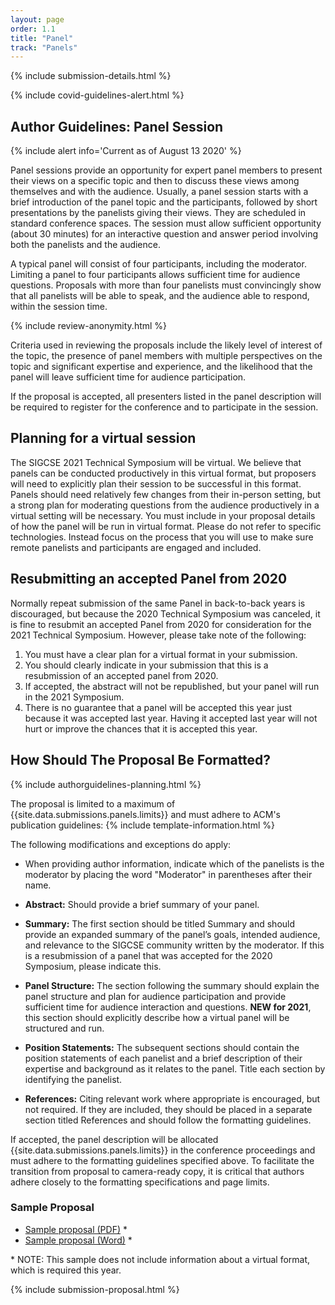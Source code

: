 ```yaml
---
layout: page
order: 1.1
title: "Panel"
track: "Panels"
---
```

 
{% include submission-details.html %}
 
{% include covid-guidelines-alert.html %}
 
## Author Guidelines: Panel Session
{% include alert info='Current as of August 13 2020' %}
 
Panel sessions provide an opportunity for expert panel members to present their views on a specific topic and then to discuss these views among themselves and with the audience. Usually, a panel session starts with a brief introduction of the panel topic and the participants, followed by short presentations by the panelists giving their views. They are scheduled in standard conference spaces. The session must allow sufficient opportunity (about 30 minutes) for an interactive question and answer period involving both the panelists and the audience.
 
A typical panel will consist of four participants, including the moderator. Limiting a panel to four participants allows sufficient time for audience questions. Proposals with more than four panelists must convincingly show that all panelists will be able to speak, and the audience able to respond, within the session time.
 
 
{% include review-anonymity.html %}
 
Criteria used in reviewing the proposals include the likely level of interest of the topic, the presence of panel members with multiple perspectives on the topic and significant expertise and experience, and the likelihood that the panel will leave sufficient time for audience participation.
 
If the proposal is accepted, all presenters listed in the panel description will be required to register for the conference and to participate in the session.
 
## Planning for a virtual session
The SIGCSE 2021 Technical Symposium will be virtual.  We believe that panels can be conducted productively in this virtual format, but proposers will need to explicitly plan their session to be successful in this format.  Panels should need relatively few changes from their in-person setting, but a strong plan for moderating questions from the audience productively in a virtual setting will be necessary.  You must include in your proposal details of how the panel will be run in virtual format.   Please do not refer to specific technologies.  Instead focus on the process that you will use to make sure remote panelists and participants are engaged and included.
 
## Resubmitting an accepted Panel from 2020
Normally repeat submission of the same Panel in back-to-back years is discouraged, but because the 2020 Technical Symposium was canceled, it is fine to resubmit an accepted Panel from 2020 for consideration for the 2021 Technical Symposium.  However, please take note of the following:
1. You must have a clear plan for a virtual format in your submission.
1. You should clearly indicate in your submission that this is a resubmission of an accepted panel from 2020.
1. If accepted, the abstract will not be republished, but your panel will run in the 2021 Symposium. 
1. There is no guarantee that a panel will be accepted this year just because it was accepted last year.  Having it accepted last year will not hurt or improve the chances that it is accepted this year.  
 
 
## How Should The Proposal Be Formatted?
{% include authorguidelines-planning.html %}
 
The proposal is limited to a maximum of {{site.data.submissions.panels.limits}} and must adhere to ACM's publication guidelines:
{% include template-information.html %}
 
The following modifications and exceptions do apply:
 
-   When providing author information, indicate which of the panelists
    is the moderator by placing the word "Moderator" in parentheses
    after their name.
 
-   **Abstract:** Should provide a brief summary of your panel.
 
- 	**Summary:** The first section should be titled Summary and should provide an expanded summary of the panel’s goals,  intended audience, and relevance to the SIGCSE community written by the moderator.  If this is a resubmission of a panel that was accepted for the 2020 Symposium, please indicate this.
 
-	**Panel Structure:** The section following the summary should explain the panel structure and plan for audience participation and provide sufficient time for audience interaction and questions. **NEW for 2021**, this section should explicitly describe how a virtual panel will be structured and run.
 
-	**Position Statements:** The subsequent sections should contain the position statements of each panelist and a brief description of their expertise and background as it relates to the panel. Title each section by identifying the panelist.
 
-	**References:** Citing relevant work where appropriate is encouraged, but not required. If they are included, they should be placed in a separate section titled References and should follow the formatting guidelines.
 
If accepted, the panel description will be allocated
{{site.data.submissions.panels.limits}}  in the conference proceedings
and must adhere to the formatting guidelines specified above. To
facilitate the transition from proposal to camera-ready copy, it is
critical that authors adhere closely to the formatting specifications
and page limits.
 
### Sample Proposal
 
* [Sample proposal (PDF)](/docs/sigcse-sample-panel.pdf) *
* [Sample proposal (Word)](/docs/sigcse-sample-panel.docx) *
 
\* NOTE: This sample does not include information about a virtual format, which is required this year.
 
{% include submission-proposal.html %}
 
 